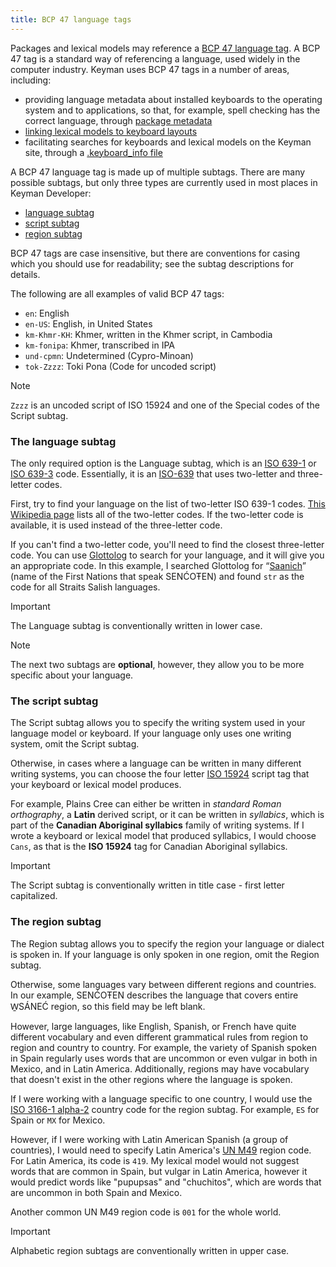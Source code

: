 ```yaml
---
title: BCP 47 language tags
---
```


Packages and lexical models may reference a [BCP 47 language tag][1]. A BCP
47 tag is a standard way of referencing a language, used widely in the computer
industry. Keyman uses BCP 47 tags in a number of areas, including:

* providing language metadata about installed keyboards to the operating system
  and to applications, so that, for example, spell checking has the correct
  language, through [package metadata](../guides/distribute/)
* [linking lexical models to keyboard layouts](../guides/lexical-models/)
* facilitating searches for keyboards and lexical models on the Keyman site,
  through a [.keyboard_info file](/developer/cloud/keyboard_info)

A BCP 47 language tag is made up of multiple subtags. There are many possible
subtags, but only three types are currently used in most places in Keyman
Developer:

* [language subtag](#toc-the-language-subtag)
* [script subtag](#toc-the-script-subtag)
* [region subtag](#toc-the-region-subtag)

BCP 47 tags are case insensitive, but there are conventions for casing which you
should use for readability; see the subtag descriptions for details.

The following are all examples of valid BCP 47 tags:

* `en`: English
* `en-US`: English, in United States
* `km-Khmr-KH`: Khmer, written in the Khmer script, in Cambodia
* `km-fonipa`: Khmer, transcribed in IPA
* `und-cpmn`: Undetermined (Cypro-Minoan)
* `tok-Zzzz`: Toki Pona (Code for uncoded script)

> [!NOTE]
> `Zzzz` is an uncoded script of ISO 15924 and one of the Special codes of the Script subtag.

### The language subtag

The only required option is the Language subtag, which is an [ISO 639-1][2] or
[ISO 639-3][3] code. Essentially, it is an [ISO-639][4] that uses two-letter and three-letter codes.

First, try to find your language on the list of two-letter ISO 639-1 codes.
[This Wikipedia page][5] lists all of the two-letter codes. If the two-letter code is available, it is used instead of the three-letter code.

If you can't find a two-letter code, you'll need to find the closest
three-letter code. You can use [Glottolog][6] to search for your language, and
it will give you an appropriate code. In this example, I searched Glottolog for
“[Saanich][7]” (name of the First Nations that speak SENĆOŦEN) and found `str`
as the code for all Straits Salish languages.

> [!IMPORTANT] 
> The Language subtag is conventionally written in lower case.

> [!NOTE]
>  The next two subtags are **optional**, however, they allow you to be more specific about your language.

### The script subtag

The Script subtag allows you to specify the writing system used in your language
model or keyboard. If your language only uses one writing system, omit the
Script subtag.

Otherwise, in cases where a language can be written in many different writing
systems, you can choose the four letter [ISO 15924][8] script tag that your
keyboard or lexical model produces.

For example, Plains Cree can either be written in _standard Roman orthography_,
a **Latin** derived script, or it can be written in _syllabics_, which is part
of the **Canadian Aboriginal syllabics** family of writing systems. If I wrote a
keyboard or lexical model that produced syllabics, I would choose `Cans`, as
that is the **ISO 15924** tag for Canadian Aboriginal syllabics.

> [!IMPORTANT] 
> The Script subtag is conventionally written in title case - first letter capitalized.

### The region subtag

The Region subtag allows you to specify the region your language or dialect is
spoken in. If your language is only spoken in one region, omit the Region
subtag.

Otherwise, some languages vary between different regions and countries. In our
example, SENĆOŦEN describes the language that covers entire W̱SÁNEĆ region, so
this field may be left blank.

However, large languages, like English, Spanish, or French have quite different
vocabulary and even different grammatical rules from region to region and
country to country. For example, the variety of Spanish spoken in Spain
regularly uses words that are uncommon or even vulgar in both in Mexico, and in
Latin America. Additionally, regions may have vocabulary that doesn't exist in
the other regions where the language is spoken.

If I were working with a language specific to one country, I would use the [ISO
3166-1 alpha-2][9] country code for the region subtag. For example, `ES` for
Spain or `MX` for Mexico.

However, if I were working with Latin American Spanish (a group of countries), I
would need to specify Latin America's [UN M49][10] region code. For Latin
America, its code is `419`. My lexical model would not suggest words that are
common in Spain, but vulgar in Latin America, however it would predict words
like "pupupsas" and "chuchitos", which are words that are uncommon in both Spain
and Mexico.

Another common UN M49 region code is `001` for the whole world.

> [!IMPORTANT] 
> Alphabetic region subtags are conventionally written in upper case.

[1]: https://en.wikipedia.org/wiki/IETF_language_tag
[2]: https://en.wikipedia.org/wiki/ISO_639-1
[3]: https://en.wikipedia.org/wiki/ISO_639-3
[4]: https://en.wikipedia.org/wiki/ISO_639
[5]: https://en.wikipedia.org/wiki/List_of_ISO_639-1_codes
[6]: https://glottolog.org/glottolog/language
[7]: https://glottolog.org/resource/languoid/id/saan1246
[8]: https://en.wikipedia.org/wiki/ISO_15924
[9]: https://en.wikipedia.org/wiki/ISO_3166-1_alpha-2
[10]: https://en.wikipedia.org/wiki/UN_M49
